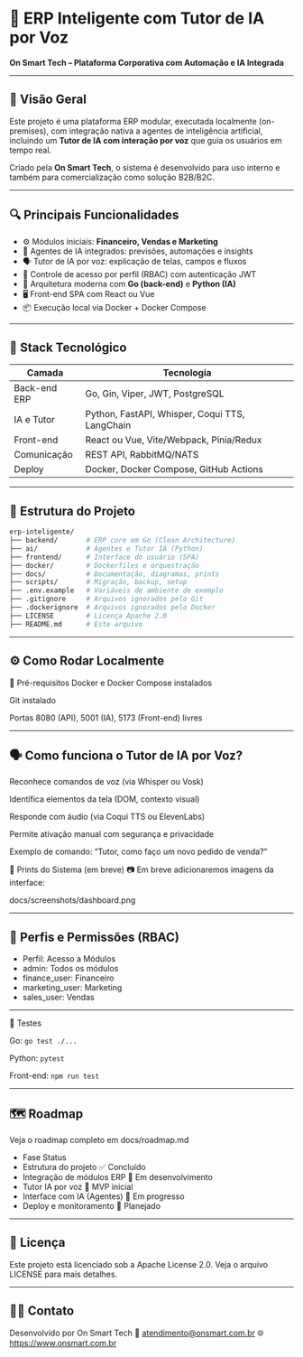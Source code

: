# 🧠 ERP Inteligente com Tutor de IA por Voz  
**On Smart Tech – Plataforma Corporativa com Automação e IA Integrada**

---

## 🚀 Visão Geral

Este projeto é uma plataforma ERP modular, executada localmente (on-premises), com integração nativa a agentes de inteligência artificial, incluindo um **Tutor de IA com interação por voz** que guia os usuários em tempo real.

Criado pela **On Smart Tech**, o sistema é desenvolvido para uso interno e também para comercialização como solução B2B/B2C.

---

## 🔍 Principais Funcionalidades

- ⚙️ Módulos iniciais: **Financeiro, Vendas e Marketing**
- 🧠 Agentes de IA integrados: previsões, automações e insights
- 🗣️ Tutor de IA por voz: explicação de telas, campos e fluxos
- 🔐 Controle de acesso por perfil (RBAC) com autenticação JWT
- 🧱 Arquitetura moderna com **Go (back-end)** e **Python (IA)**
- 🖥️ Front-end SPA com React ou Vue
- 📦 Execução local via Docker + Docker Compose

---

## 🧠 Stack Tecnológico

| Camada         | Tecnologia                            |
|----------------|----------------------------------------|
| Back-end ERP   | Go, Gin, Viper, JWT, PostgreSQL        |
| IA e Tutor     | Python, FastAPI, Whisper, Coqui TTS, LangChain |
| Front-end      | React ou Vue, Vite/Webpack, Pinia/Redux |
| Comunicação    | REST API, RabbitMQ/NATS                |
| Deploy         | Docker, Docker Compose, GitHub Actions |

---

## 📁 Estrutura do Projeto

```bash
erp-inteligente/
├── backend/       # ERP core em Go (Clean Architecture)
├── ai/            # Agentes e Tutor IA (Python)
├── frontend/      # Interface do usuário (SPA)
├── docker/        # Dockerfiles e orquestração
├── docs/          # Documentação, diagramas, prints
├── scripts/       # Migração, backup, setup
├── .env.example   # Variáveis de ambiente de exemplo
├── .gitignore     # Arquivos ignorados pelo Git
├── .dockerignore  # Arquivos ignorados pelo Docker
├── LICENSE        # Licença Apache 2.0
├── README.md      # Este arquivo
```
---

## ⚙️ Como Rodar Localmente
🔧 Pré-requisitos
Docker e Docker Compose instalados

Git instalado

Portas 8080 (API), 5001 (IA), 5173 (Front-end) livres

---

## 🗣️ Como funciona o Tutor de IA por Voz?
Reconhece comandos de voz (via Whisper ou Vosk)

Identifica elementos da tela (DOM, contexto visual)

Responde com áudio (via Coqui TTS ou ElevenLabs)

Permite ativação manual com segurança e privacidade

Exemplo de comando:
“Tutor, como faço um novo pedido de venda?”

📸 Prints do Sistema (em breve)
📷 Em breve adicionaremos imagens da interface:

docs/screenshots/dashboard.png

---

## 👥 Perfis e Permissões (RBAC)
- Perfil:	Acesso a Módulos
- admin:	Todos os módulos
- finance_user:	Financeiro
- marketing_user:	Marketing
- sales_user:	Vendas

---  

🧪 Testes

Go: `go test ./...`

Python: `pytest`

Front-end: `npm run test`

---

## 🗺️ Roadmap
Veja o roadmap completo em docs/roadmap.md

- Fase	Status
- Estrutura do projeto	✅ Concluído
- Integração de módulos ERP	🔄 Em desenvolvimento
- Tutor IA por voz	🔄 MVP inicial
- Interface com IA (Agentes)	🔄 Em progresso
- Deploy e monitoramento	🔲 Planejado

---


## 📄 Licença
Este projeto está licenciado sob a Apache License 2.0.
Veja o arquivo LICENSE para mais detalhes.

---

## 👨‍💻 Contato
Desenvolvido por On Smart Tech
📧 atendimento@onsmart.com.br
🌐 https://www.onsmart.com.br 

    


